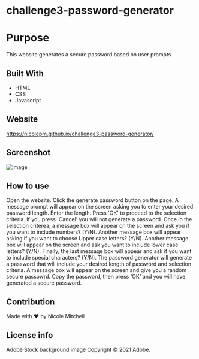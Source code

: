 # challenge3-password-generator

# Purpose
This website generates a secure password based on user prompts

## Built With
* HTML
* CSS
* Javascript

## Website
https://nicolepm.github.io/challenge3-password-generator/

## Screenshot
![image](https://user-images.githubusercontent.com/42381063/132990304-2b6a406e-33aa-45a9-9aed-2c384abe22fa.png)

## How to use
Open the website. Click the generate password button on the page.  A message prompt will appear on the screen asking you to enter your desired password length.  Enter the length. Press 'OK' to proceed to the selection criteria. If you press 'Cancel' you will not generate a password. Once in the selection criterea, a message box will appear on the screen and ask you if you want to include numbers? (Y/N). Another message box will appear asking if you want to choose Upper case letters? (Y/N). Another message box will appear on the screen and ask you want to include lower case letters? (Y/N). Finally, the last message box will appear and ask if you want to include special characters? (Y/N). The password generator will generate a password that will include your desired length of password and selection criteria.  A message box will appear on the screen and give you a random secure passowrd. Copy the password, then press 'OK' and you will have generated a secure password.

## Contribution
Made with ❤️ by Nicole Mitchell

## License info
Adobe Stock background image
Copyright © 2021 Adobe. 
